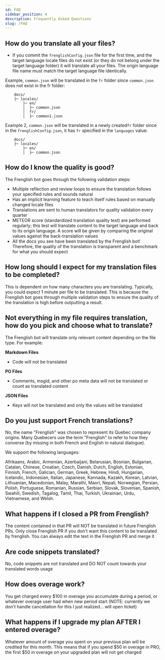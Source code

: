```yaml
---
id: FAQ
sidebar_position: 4
description: Frequently Asked Questions
slug: /FAQ
---
```


## How do you translate all your files?
- If you commit the ```frenglishConfig.json``` file for the first time, and the target language locale files do not exist (or they do not belong under the target language folder) it will translate all your files. The origin language file name must match the target language file identically.

Example, ```common.json``` will be translated in the `fr` folder since ```common.json``` does not exist in the fr folder: 

```plaintext
    docs/
    ├─ locales/
        ├─ en/
        │  ├─ common.json
        │  fr/
        │  ├─ common1.json
```

Example 2, ```common.json``` will be translated in a newly created`fr` folder since in the ```frenglishConfig.json```, it has `fr` specified in the `languages` value: 

```plaintext
    docs/
    ├─ locales/
        ├─ en/
        │  ├─ common.json
```

## How do I know the quality is good?
The Frenglish bot goes through the following validation steps:
- Multiple reflection and review loops to ensure the translation follows your specified rules and sounds natural
- Has an implicit learning feature to teach itself rules based on manually changed locale files
- Translations are sent to human translators for quality validation every quarter
- METEOR score (standardized translation quality test) are performed regularly; this test will translate content to the target language and back to its origin language. A score will be given by comparing the original values against the back-translation values
- All the docs you see have been translated by the Frenglish bot! Therefore, the quality of the translation is transparent and a benchmark for what you should expect

## How long should I expect for my translation files to be completed?
This is dependent on how many characters you are translating. Typically, you could expect 1 minute per file to be translated. This is because the Frenglish bot goes through multiple validation steps to ensure the quality of the translation is high before outputting a result.

## Not everything in my file requires translation, how do you pick and choose what to translate?
The Frenglish bot will translate only relevant content depending on the file type. For example:

**Markdown Files**
- Code will not be translated

**PO Files**
- Comments, msgid, and other po meta data will not be translated or count as translated content

**JSON Files**
- Keys will not be translated and only the values will be translated

## Do you just support French translations?
No, the name "Frenglish" was chosen to represent its Quebec company origins. Many Quebecers use the term "Frenglish" to refer to how they converse (by missing in both French and English in natural dialogue). 

We support the following languages:

Afrikaans, Arabic, Armenian, Azerbaijani, Belarusian, Bosnian, Bulgarian, Catalan, Chinese, Croatian, Czech, Danish, Dutch, English, Estonian, Finnish, French, Galician, German, Greek, Hebrew, Hindi, Hungarian, Icelandic, Indonesian, Italian, Japanese, Kannada, Kazakh, Korean, Latvian, Lithuanian, Macedonian, Malay, Marathi, Maori, Nepali, Norwegian, Persian, Polish, Portuguese, Romanian, Russian, Serbian, Slovak, Slovenian, Spanish, Swahili, Swedish, Tagalog, Tamil, Thai, Turkish, Ukrainian, Urdu, Vietnamese, and Welsh.

## What happens if I closed a PR from Frenglish?
The content contained in that PR will NOT be translated in future Frenglish PRs. Only close Frenglish PR if you don't want this content to be translated by frenglish. You can always edit the text in the Frenglish PR and merge it

## Are code snippets translated?
No, code snippets are not translated and DO NOT count towards your translated words usage

## How does overage work?
You get charged every $100 in overage you accumulate during a period, or whatever overage user had when new period start (NOTE: currently we don't handle cancellation for this I just realized... will open ticket)

## What happens if I upgrade my plan AFTER I entered overage?
Whatever amount of overage you spent on your previous plan will be credited for this month. This means that if you spend $50 in overage in PRO, the first $50 in overage on your upgraded plan will not get charged


